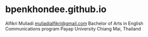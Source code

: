 # bpenkhondee.github.io
Alfikri Muliadi 
muliadialfikri@gmail.com  Bachelor of Arts in English Communications program  Payap University  Chiang Mai, Thailand

